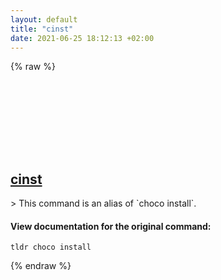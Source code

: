 ```yaml
---
layout: default
title: "cinst"
date: 2021-06-25 18:12:13 +02:00
---
```

{% raw %}
<h2 id="cinst">
  <a href="/en/windows/cinst.html">cinst</a> <a href="#cinst"><svg class="icon">
    <use href="/assets/images/unicode_sprite.svg#link" />
  </svg></a>
</h2>
> This command is an alias of `choco install`.

#### View documentation for the original command:
```shell
tldr choco install
```
{% endraw %}